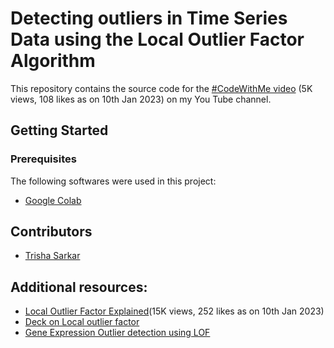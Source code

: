 # Detecting outliers in Time Series Data using the Local Outlier Factor Algorithm
This repository contains the source code for the [#CodeWithMe video](https://youtu.be/QEaRYwf2WbY) (5K views, 108 likes as on 10th Jan 2023) on my You Tube channel.

<!-- GETTING STARTED -->
## Getting Started

### Prerequisites

The following softwares were used in this project:
* [Google Colab](https://colab.research.google.com/)
 
## Contributors

* [Trisha Sarkar](https://github.com/trishasarkar)

## Additional resources:

* [Local Outlier Factor Explained](https://youtu.be/7L23sCOZjns)(15K views, 252 likes as on 10th Jan 2023)
* [Deck on Local outlier factor](https://drive.google.com/file/d/1KUq5TND3ses6ZY9gXcp3sfO5V6YJeX3r/view)
* [Gene Expression Outlier detection using LOF](https://medium.com/@trisha9sarkar/detailed-explanation-of-local-outlier-factor-gene-expression-outlier-detection-9a9a9c41e08b)
